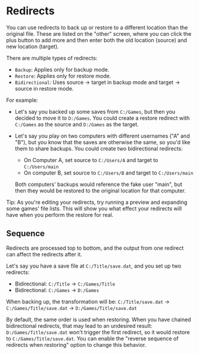 # Redirects
You can use redirects to back up or restore to a different location than the original file.
These are listed on the "other" screen, where you can click the plus button to add more
and then enter both the old location (source) and new location (target).

There are multiple types of redirects:

* `Backup`: Applies only for backup mode.
* `Restore`: Applies only for restore mode.
* `Bidirectional`: Uses source -> target in backup mode and target -> source in restore mode.

For example:

* Let's say you backed up some saves from `C:/Games`, but then you decided to move it to `D:/Games`.
  You could create a restore redirect with `C:/Games` as the source and `D:/Games` as the target.
* Let's say you play on two computers with different usernames ("A" and "B"),
  but you know that the saves are otherwise the same,
  so you'd like them to share backups.
  You could create two bidirectional redirects:

  * On Computer A, set source to `C:/Users/A` and target to `C:/Users/main`
  * On computer B, set source to `C:/Users/B` and target to `C:/Users/main`

  Both computers' backups would reference the fake user "main",
  but then they would be restored to the original location for that computer.

Tip: As you're editing your redirects, try running a preview and expanding some
games' file lists. This will show you what effect your redirects
will have when you perform the restore for real.

## Sequence
Redirects are processed top to bottom,
and the output from one redirect can affect the redirects after it.

Let's say you have a save file at `C:/Title/save.dat`,
and you set up two redirects:

* Bidirectional: `C:/Title` -> `C:/Games/Title`
* Bidirectional: `C:/Games` -> `D:/Games`

When backing up, the transformation will be:
`C:/Title/save.dat` -> `C:/Games/Title/save.dat` -> `D:/Games/Title/save.dat`

By default, the same order is used when restoring.
When you have chained bidirectional redirects,
that may lead to an undesired result:
`D:/Games/Title/save.dat` won't trigger the first redirect,
so it would restore to `C:/Games/Title/save.dat`.
You can enable the "reverse sequence of redirects when restoring" option to change this behavior.
